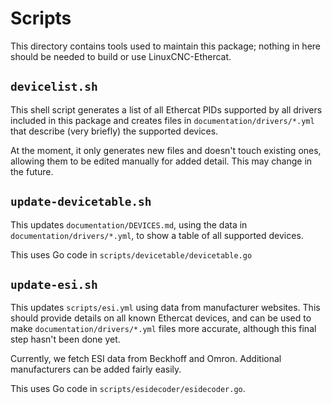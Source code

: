 # Scripts

This directory contains tools used to maintain this package; nothing
in here should be needed to build or use LinuxCNC-Ethercat.

## `devicelist.sh`

This shell script generates a list of all Ethercat PIDs supported by
all drivers included in this package and creates files in
`documentation/drivers/*.yml` that describe (very briefly) the supported devices.

At the moment, it only generates new files and doesn't touch existing
ones, allowing them to be edited manually for added detail.  This may
change in the future.

## `update-devicetable.sh`

This updates `documentation/DEVICES.md`, using the data in
`documentation/drivers/*.yml`, to show a table of all supported
devices.

This uses Go code in `scripts/devicetable/devicetable.go`

## `update-esi.sh`

This updates `scripts/esi.yml` using data from manufacturer websites.
This should provide details on all known Ethercat devices, and can be
used to make `documentation/drivers/*.yml` files more accurate,
although this final step hasn't been done yet.

Currently, we fetch ESI data from Beckhoff and Omron.  Additional
manufacturers can be added fairly easily.

This uses Go code in `scripts/esidecoder/esidecoder.go`.